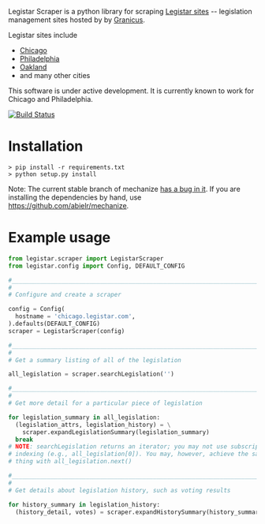Legistar Scraper is a python library for scraping [Legistar sites](http://www.granicus.com/Legistar/Product-Overview.aspx) 
-- legislation management sites hosted by by [Granicus](http://www.granicus.com/Streaming-Media-Government.aspx).

Legistar sites include 
- [Chicago](http://chicago.legistar.com)
- [Philadelphia](http://phila.legistar.com)
- [Oakland](http://oakland.legistar.com/legislation.aspx)
- and many other cities

This software is under active development. It is currently known to work for Chicago and Philadelphia.

[![Build Status](https://travis-ci.org/fgregg/legistar-scrape.png?branch=master)](https://travis-ci.org/fgregg/legistar-scrape)
# Installation

```console
> pip install -r requirements.txt
> python setup.py install 
```

Note: The current stable branch of mechanize [has a bug in it](https://github.com/jjlee/mechanize/pull/58). If
you are installing the dependencies by hand, use https://github.com/abielr/mechanize.

# Example usage

```python
from legistar.scraper import LegistarScraper
from legistar.config import Config, DEFAULT_CONFIG

#__________________________________________________________________________
#
# Configure and create a scraper

config = Config(
  hostname = 'chicago.legistar.com',
).defaults(DEFAULT_CONFIG)
scraper = LegistarScraper(config)

#__________________________________________________________________________
#
# Get a summary listing of all of the legislation

all_legislation = scraper.searchLegislation('')

#__________________________________________________________________________
#
# Get more detail for a particular piece of legislation

for legislation_summary in all_legislation:
  (legislation_attrs, legislation_history) = \
    scraper.expandLegislationSummary(legislation_summary)
  break
# NOTE: searchLegislation returns an iterator; you may not use subscript
# indexing (e.g., all_legislation[0]). You may, however, achieve the same
# thing with all_legislation.next()

#__________________________________________________________________________
#
# Get details about legislation history, such as voting results

for history_summary in legislation_history:
  (history_detail, votes) = scraper.expandHistorySummary(history_summary)
```
